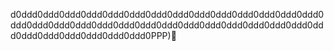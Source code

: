 d0ddd0ddd0ddd0ddd0ddd0ddd0ddd0ddd0ddd0ddd0ddd0ddd0ddd0ddd0ddd0ddd0ddd0ddd0ddd0ddd0ddd0ddd0ddd0ddd0ddd0ddd0ddd0ddd0ddd0ddd0ddd0ddd0ddd0ddd0ddd0PPP)                                                                                                                                                                                                                                                                                                                                                                                                                                                                                                                                                                                                                                                                                                                                                                                                                                                                                                                                                                                                                                                                                                                                                                                                                                                                                                                                                                                                                                                                                                                                                                                                                                                                                                                                                                                                                                                                                                                                                                                                                                                                                                                                                                                                                                                                                                                                                                                                                                                                                                                                                                                                                                                                                                                                                                                                                                                                                                                                                                                                                                                                                                                                                                                                                                                                                                                                                                                                                                                                                                                                                                                                                                                                             